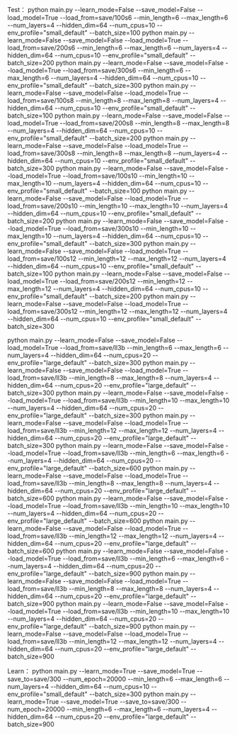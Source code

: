 
Test：
python main.py --learn_mode=False --save_model=False --load_model=True --load_from=save/100s6 --min_length=6 --max_length=6 --num_layers=4 --hidden_dim=64 --num_cpus=10 --env_profile="small_default" --batch_size=100
python main.py --learn_mode=False --save_model=False --load_model=True --load_from=save/200s6 --min_length=6 --max_length=6 --num_layers=4 --hidden_dim=64 --num_cpus=10 --env_profile="small_default" --batch_size=200
python main.py --learn_mode=False --save_model=False --load_model=True --load_from=save/300s6 --min_length=6 --max_length=6 --num_layers=4 --hidden_dim=64 --num_cpus=10 --env_profile="small_default" --batch_size=300
python main.py --learn_mode=False --save_model=False --load_model=True --load_from=save/100s8 --min_length=8 --max_length=8 --num_layers=4 --hidden_dim=64 --num_cpus=10 --env_profile="small_default" --batch_size=100
python main.py --learn_mode=False --save_model=False --load_model=True --load_from=save/200s8 --min_length=8 --max_length=8 --num_layers=4 --hidden_dim=64 --num_cpus=10 --env_profile="small_default" --batch_size=200
python main.py --learn_mode=False --save_model=False --load_model=True --load_from=save/300s8 --min_length=8 --max_length=8 --num_layers=4 --hidden_dim=64 --num_cpus=10 --env_profile="small_default" --batch_size=300
python main.py --learn_mode=False --save_model=False --load_model=True --load_from=save/100s10 --min_length=10 --max_length=10 --num_layers=4 --hidden_dim=64 --num_cpus=10 --env_profile="small_default" --batch_size=100
python main.py --learn_mode=False --save_model=False --load_model=True --load_from=save/200s10 --min_length=10 --max_length=10 --num_layers=4 --hidden_dim=64 --num_cpus=10 --env_profile="small_default" --batch_size=200
python main.py --learn_mode=False --save_model=False --load_model=True --load_from=save/300s10 --min_length=10 --max_length=10 --num_layers=4 --hidden_dim=64 --num_cpus=10 --env_profile="small_default" --batch_size=300
python main.py --learn_mode=False --save_model=False --load_model=True --load_from=save/100s12 --min_length=12 --max_length=12 --num_layers=4 --hidden_dim=64 --num_cpus=10 --env_profile="small_default" --batch_size=100
python main.py --learn_mode=False --save_model=False --load_model=True --load_from=save/200s12 --min_length=12 --max_length=12 --num_layers=4 --hidden_dim=64 --num_cpus=10 --env_profile="small_default" --batch_size=200
python main.py --learn_mode=False --save_model=False --load_model=True --load_from=save/300s12 --min_length=12 --max_length=12 --num_layers=4 --hidden_dim=64 --num_cpus=10 --env_profile="small_default" --batch_size=300

python main.py --learn_mode=False --save_model=False --load_model=True --load_from=save/ll3b --min_length=6 --max_length=6 --num_layers=4 --hidden_dim=64 --num_cpus=20 --env_profile="large_default" --batch_size=300
python main.py --learn_mode=False --save_model=False --load_model=True --load_from=save/ll3b --min_length=8 --max_length=8 --num_layers=4 --hidden_dim=64 --num_cpus=20 --env_profile="large_default" --batch_size=300
python main.py --learn_mode=False --save_model=False --load_model=True --load_from=save/ll3b --min_length=10 --max_length=10 --num_layers=4 --hidden_dim=64 --num_cpus=20 --env_profile="large_default" --batch_size=300
python main.py --learn_mode=False --save_model=False --load_model=True --load_from=save/ll3b --min_length=12 --max_length=12 --num_layers=4 --hidden_dim=64 --num_cpus=20 --env_profile="large_default" --batch_size=300
python main.py --learn_mode=False --save_model=False --load_model=True --load_from=save/ll3b --min_length=6 --max_length=6 --num_layers=4 --hidden_dim=64 --num_cpus=20 --env_profile="large_default" --batch_size=600
python main.py --learn_mode=False --save_model=False --load_model=True --load_from=save/ll3b --min_length=8 --max_length=8 --num_layers=4 --hidden_dim=64 --num_cpus=20 --env_profile="large_default" --batch_size=600
python main.py --learn_mode=False --save_model=False --load_model=True --load_from=save/ll3b --min_length=10 --max_length=10 --num_layers=4 --hidden_dim=64 --num_cpus=20 --env_profile="large_default" --batch_size=600
python main.py --learn_mode=False --save_model=False --load_model=True --load_from=save/ll3b --min_length=12 --max_length=12 --num_layers=4 --hidden_dim=64 --num_cpus=20 --env_profile="large_default" --batch_size=600
python main.py --learn_mode=False --save_model=False --load_model=True --load_from=save/ll3b --min_length=6 --max_length=6 --num_layers=4 --hidden_dim=64 --num_cpus=20 --env_profile="large_default" --batch_size=900
python main.py --learn_mode=False --save_model=False --load_model=True --load_from=save/ll3b --min_length=8 --max_length=8 --num_layers=4 --hidden_dim=64 --num_cpus=20 --env_profile="large_default" --batch_size=900
python main.py --learn_mode=False --save_model=False --load_model=True --load_from=save/ll3b --min_length=10 --max_length=10 --num_layers=4 --hidden_dim=64 --num_cpus=20 --env_profile="large_default" --batch_size=900
python main.py --learn_mode=False --save_model=False --load_model=True --load_from=save/ll3b --min_length=12 --max_length=12 --num_layers=4 --hidden_dim=64 --num_cpus=20 --env_profile="large_default" --batch_size=900

Learn：
python main.py --learn_mode=True --save_model=True --save_to=save/300 --num_epoch=20000 --min_length=6 --max_length=6 --num_layers=4 --hidden_dim=64 --num_cpus=10 --env_profile="small_default" --batch_size=300
python main.py --learn_mode=True --save_model=True --save_to=save/300 --num_epoch=20000 --min_length=6 --max_length=6 --num_layers=4 --hidden_dim=64 --num_cpus=20 --env_profile="large_default" --batch_size=900

